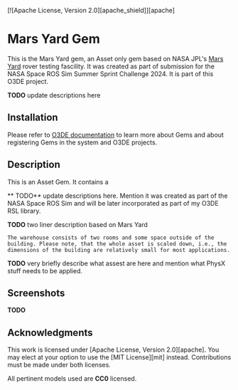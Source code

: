 [![Apache License, Version 2.0][apache_shield]][apache]

# Mars Yard Gem

This is the Mars Yard gem, an Asset only gem based on NASA JPL's [Mars Yard]() rover testing fascility. It was created as part of submission for the NASA Space ROS Sim Summer Sprint Challenge 2024. It is part of this O3DE project. 

**TODO** update descriptions here


## Installation
Please refer to [O3DE documentation](https://docs.o3de.org/docs/user-guide/gems/) to learn more about Gems and about registering Gems in the system and O3DE projects.

## Description

This is an Asset Gem. It contains a 

** TODO** update descriptions here. Mention it was created as part of the NASA Space ROS Sim and will be later incorporated as part of my O3DE RSL library.

**TODO** two liner description based on Mars Yard

```sample
The warehouse consists of two rooms and some space outside of the building. Please note, that the whole asset is scaled down, i.e., the dimensions of the building are relatively small for most applications.
```

**TODO** very briefly describe what assest are here and mention what PhysX stuff needs to be applied.


## Screenshots
**TODO**

## Acknowledgments
This work is licensed under [Apache License, Version 2.0][apache]. You may elect at your option to use the [MIT License][mit] instead. Contributions must be made under both licenses.

All pertinent models used are **CC0** licensed.